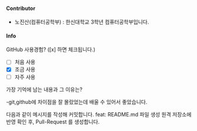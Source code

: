#### Contributor
- 노진산(컴퓨터공학부) : 한신대학교 3학년 컴퓨터공학부입니다.

#### Info

GitHub 사용경험? ([x] 하면 체크됩니다.)
- [ ] 처음 사용
- [x] 조금 사용
- [ ] 자주 사용

가장 기억에 남는 내용과 그 이유는? 

-git,github에 차이점을 잘 몰랐었는데 배울 수 있어서 좋았습니다.



다음과 같이 메시지를 작성해 커밋합니다.
feat: README.md 파일 생성
원격 저장소에 반영 확인 후, Pull-Request 를 생성합니다.
